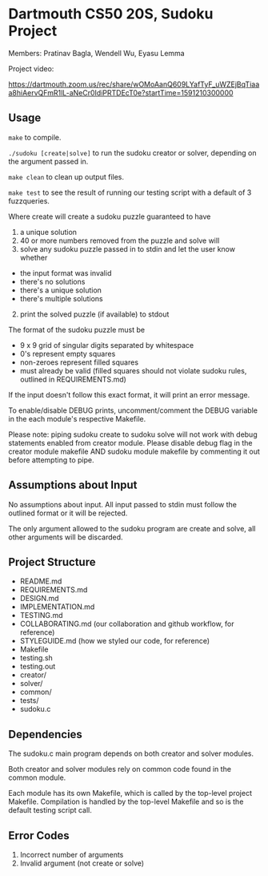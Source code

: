 # Dartmouth CS50 20S, Sudoku Project

Members: Pratinav Bagla, Wendell Wu, Eyasu Lemma

Project video:

https://dartmouth.zoom.us/rec/share/wOMoAanQ609LYafTyF_uWZEjBqTiaaa8hiAervQFmR1lL-aNeCr0IdiPRTDEcT0e?startTime=1591210300000

## Usage

`make` to compile.

`./sudoku [create|solve]` to run the sudoku creator or solver, depending on the argument passed in.

`make clean` to clean up output files.

`make test` to see the result of running our testing script with a default of 3 fuzzqueries.

Where create will create a sudoku puzzle guaranteed to have
 1. a unique solution
 2. 40 or more numbers removed from the puzzle
and solve will
 1. solve any sudoku puzzle passed in to stdin and let the user know whether
  - the input format was invalid
  - there's no solutions
  - there's a unique solution
  - there's multiple solutions
 2. print the solved puzzle (if available) to stdout

The format of the sudoku puzzle must be
 - 9 x 9 grid of singular digits separated by whitespace
 - 0's represent empty squares
 - non-zeroes represent filled squares
 - must already be valid (filled squares should not violate sudoku rules, outlined in REQUIREMENTS.md)

If the input doesn't follow this exact format, it will print an error message.

To enable/disable DEBUG prints, uncomment/comment the DEBUG variable in the each module's respective Makefile.

Please note: piping sudoku create to sudoku solve will not work with debug statements enabled from creator module. Please disable debug flag in the creator module makefile AND sudoku module makefile by commenting it out before attempting to pipe.

## Assumptions about Input

No assumptions about input. All input passed to stdin must follow the outlined format or it will be rejected.

The only argument allowed to the sudoku program are create and solve, all other arguments will be discarded.

## Project Structure

- README.md
- REQUIREMENTS.md
- DESIGN.md
- IMPLEMENTATION.md
- TESTING.md
- COLLABORATING.md (our collaboration and github workflow, for reference)
- STYLEGUIDE.md (how we styled our code, for reference)
- Makefile
- testing.sh
- testing.out
- creator/
- solver/
- common/
- tests/
- sudoku.c

## Dependencies

The sudoku.c main program depends on both creator and solver modules.

Both creator and solver modules rely on common code found in the common module.

Each module has its own Makefile, which is called by the top-level project Makefile. Compilation is handled by the top-level Makefile and so is the default testing script call.

## Error Codes
 1. Incorrect number of arguments
 2. Invalid argument (not create or solve)